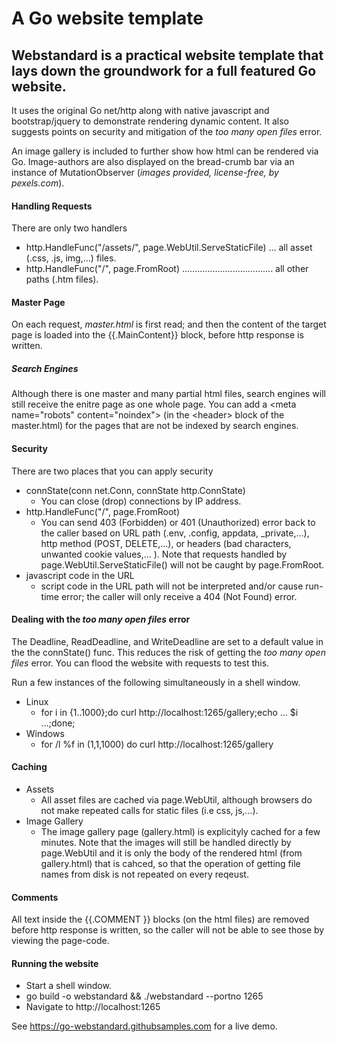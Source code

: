 # A Go website template

## Webstandard is a practical website template that lays down the groundwork for a full featured Go website. 

It uses the original Go net/http along with native javascript and bootstrap/jquery to demonstrate rendering dynamic content. It also suggests points on security and mitigation of the *too many open files* error.

An image gallery is included to further show how html can be rendered via Go. Image-authors are also displayed on the bread-crumb bar via an instance of MutationObserver (*images provided, license-free, by pexels.com*). 

#### Handling Requests
There are only two handlers

- http.HandleFunc("/assets/", page.WebUtil.ServeStaticFile) ... all asset (.css, .js, img,...) files.
- http.HandleFunc("/", page.FromRoot) .................................... all other paths (.htm files). 

#### Master Page
On each request, *master.html* is first read; and then the content of the target page is
loaded into the {{.MainContent}} block, before http response is written. 

##### Search Engines
Although there is one master and many partial html files, search engines will still receive
the enitre page as one whole page. You can add a &lt;meta name="robots" content="noindex"&gt;
(in the &lt;header&gt; block of the master.html) for the pages that are not be indexed by search engines.

#### Security
There are two places that you can apply security
- connState(conn net.Conn, connState http.ConnState)
  * You can close (drop) connections by IP address.
- http.HandleFunc("/", page.FromRoot)
  * You can send 403 (Forbidden) or 401 (Unauthorized) error back to the caller based
    on URL path (.env, .config, appdata, _private,...), http method (POST, DELETE,...), or headers (bad characters, unwanted cookie values,... ). Note that requests handled by page.WebUtil.ServeStaticFile()
    will not be caught by page.FromRoot.
- javascript code in the URL
  * script code in the URL path will not be interpreted and/or cause run-time error; the caller will only receive a 404 (Not Found) error.

#### Dealing with the *too many open files* error
The Deadline, ReadDeadline, and WriteDeadline are set to a default value in the the connState() func. This reduces the risk of getting the *too many open files* error. You can flood the website with requests to test this.

Run a few instances of the following simultaneously in a shell window.
- Linux
  * for i in {1..1000};do curl http:&#47;&#47;localhost:1265/gallery;echo ... $i ...;done;
- Windows
  * for /l %f in (1,1,1000) do curl http:&#47;&#47;localhost:1265/gallery

#### Caching
- Assets
  * All asset files are cached via page.WebUtil, although browsers do not make repeated calls for static files (i.e css, js,...).
- Image Gallery
  * The image gallery page (gallery.html) is explicityly cached for a few minutes. Note that the images will still be handled directly by page.WebUtil and it is only the body of the rendered html (from gallery.html) that is cahced, so that the operation of getting file names from disk is not repeated on every reqeust. 

#### Comments
All text inside the {{.COMMENT <text goes here> }} blocks (on the html files) are removed before http response is written, so the 
caller will not be able to see those by viewing the page-code.

#### Running the website

- Start a shell window.
- go build -o webstandard && ./webstandard --portno 1265
- Navigate to http:&#47;&#47;localhost:1265

See https://go-webstandard.githubsamples.com for a live demo.

